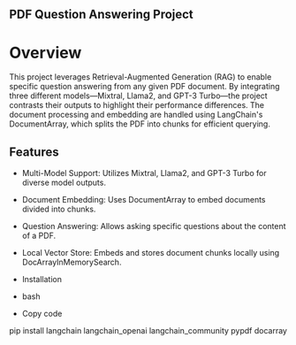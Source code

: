 ## PDF Question Answering Project

# Overview

This project leverages Retrieval-Augmented Generation (RAG) to enable specific question answering from any given PDF document. By integrating three different models—Mixtral, Llama2, and GPT-3 Turbo—the project contrasts their outputs to highlight their performance differences. The document processing and embedding are handled using LangChain's DocumentArray, which splits the PDF into chunks for efficient querying.

## Features

* Multi-Model Support: Utilizes Mixtral, Llama2, and GPT-3 Turbo for diverse model outputs.
* Document Embedding: Uses DocumentArray to embed documents divided into chunks.
* Question Answering: Allows asking specific questions about the content of a PDF.
* Local Vector Store: Embeds and stores document chunks locally using DocArrayInMemorySearch.
* Installation
* bash

* Copy code

pip install langchain langchain_openai langchain_community pypdf docarray

